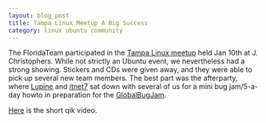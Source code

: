 ```yaml
--- 
layout: blog_post
title: Tampa Linux Meetup A Big Success
category: linux ubuntu community
---
```

<p class="line862">The FloridaTeam participated in the <a href="http://www.meetup.com/Tampa-Linux">Tampa Linux meetup</a> held Jan 10th at J. Christophers. While not strictly an Ubuntu event, we nevertheless had a strong showing. Stickers and CDs were given away, and they were able to pick up several new team members. The best part was the afterparty, where <a href="https://launchpad.net/~thelupine ">Lupine</a> and <a href="https://launchpad.net/~itnet7">itnet7</a> sat down with several of us for a mini bug jam/5-a-day howto in preparation for the <a href="https://wiki.ubuntu.com/GlobalBugJam">GlobalBugJam</a>.</p>
<p class="line862"><a href="http://qik.com/video/836466">Here</a> is the short qik video.</p>
